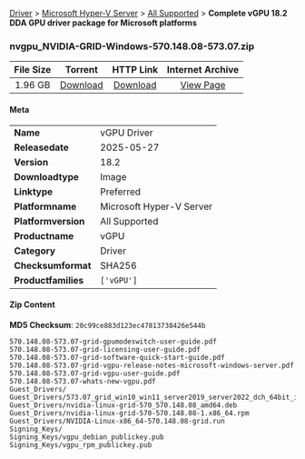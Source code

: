 
[Driver](/README.md)  >  [Microsoft Hyper-V Server](/index/Driver/Microsoft_Hyper-V_Server.md)  >  [All Supported](/index/Driver/Microsoft_Hyper-V_Server/All_Supported.md)  >  **Complete vGPU 18.2 DDA GPU driver package for Microsoft platforms**


### nvgpu_NVIDIA-GRID-Windows-570.148.08-573.07.zip

| **File Size** | **Torrent**  | **HTTP Link** | **Internet Archive** |
|:-------------:|:------------:|:-------------:|:--------------------:|
| 1.96 GB |  [Download](https://archive.org/download/nvgpu_NVIDIA-GRID-Windows-570.148.08-573.07.zip/nvgpu_NVIDIA-GRID-Windows-570.148.08-573.07.zip_archive.torrent)       | [Download](https://archive.org/compress/nvgpu_NVIDIA-GRID-Windows-570.148.08-573.07.zip) | [View Page](https://archive.org/details/nvgpu_NVIDIA-GRID-Windows-570.148.08-573.07.zip)       |

#### Meta

<table>
<tr><td><strong>Name</strong></td><td>vGPU Driver</td></tr>
<tr><td><strong>Releasedate</strong></td><td>2025-05-27</td></tr>
<tr><td><strong>Version</strong></td><td>18.2</td></tr>
<tr><td><strong>Downloadtype</strong></td><td>Image</td></tr>
<tr><td><strong>Linktype</strong></td><td>Preferred</td></tr>
<tr><td><strong>Platformname</strong></td><td>Microsoft Hyper-V Server</td></tr>
<tr><td><strong>Platformversion</strong></td><td>All Supported</td></tr>
<tr><td><strong>Productname</strong></td><td>vGPU</td></tr>
<tr><td><strong>Category</strong></td><td>Driver</td></tr>
<tr><td><strong>Checksumformat</strong></td><td>SHA256</td></tr>
<tr><td><strong>Productfamilies</strong></td><td><code>['vGPU']</code></td></tr>
</table>

#### Zip Content

**MD5 Checksum**: `20c99ce883d123ec47813738426e544b`

```text
570.148.08-573.07-grid-gpumodeswitch-user-guide.pdf
570.148.08-573.07-grid-licensing-user-guide.pdf
570.148.08-573.07-grid-software-quick-start-guide.pdf
570.148.08-573.07-grid-vgpu-release-notes-microsoft-windows-server.pdf
570.148.08-573.07-grid-vgpu-user-guide.pdf
570.148.08-573.07-whats-new-vgpu.pdf
Guest_Drivers/
Guest_Drivers/573.07_grid_win10_win11_server2019_server2022_dch_64bit_international.exe
Guest_Drivers/nvidia-linux-grid-570_570.148.08_amd64.deb
Guest_Drivers/nvidia-linux-grid-570-570.148.08-1.x86_64.rpm
Guest_Drivers/NVIDIA-Linux-x86_64-570.148.08-grid.run
Signing_Keys/
Signing_Keys/vgpu_debian_publickey.pub
Signing_Keys/vgpu_rpm_publickey.pub
```